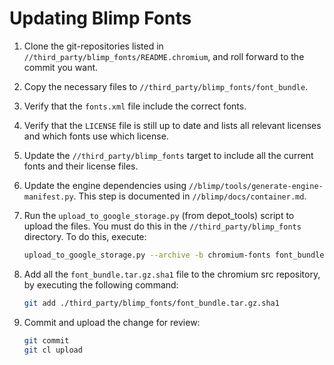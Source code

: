 # Updating Blimp Fonts

1.  Clone the git-repositories listed in
    `//third_party/blimp_fonts/README.chromium`, and roll forward to the commit
    you want.
1.  Copy the necessary files to `//third_party/blimp_fonts/font_bundle`.
1.  Verify that the `fonts.xml` file include the correct fonts.
1.  Verify that the `LICENSE` file is still up to date and lists all relevant
    licenses and which fonts use which license.
1.  Update the `//third_party/blimp_fonts` target to include all the
    current fonts and their license files.
1.  Update the engine dependencies using
    `//blimp/tools/generate-engine-manifest.py`. This step is documented in
    `//blimp/docs/container.md`.
1.  Run the `upload_to_google_storage.py` (from depot_tools) script to upload
    the files. You must do this in the `//third_party/blimp_fonts` directory.
    To do this, execute:

    ```bash
    upload_to_google_storage.py --archive -b chromium-fonts font_bundle
    ```

1.  Add all the `font_bundle.tar.gz.sha1` file to the chromium src repository,
    by executing the following command:

    ```bash
    git add ./third_party/blimp_fonts/font_bundle.tar.gz.sha1
    ```

1.  Commit and upload the change for review:

    ```bash
    git commit
    git cl upload
    ```
